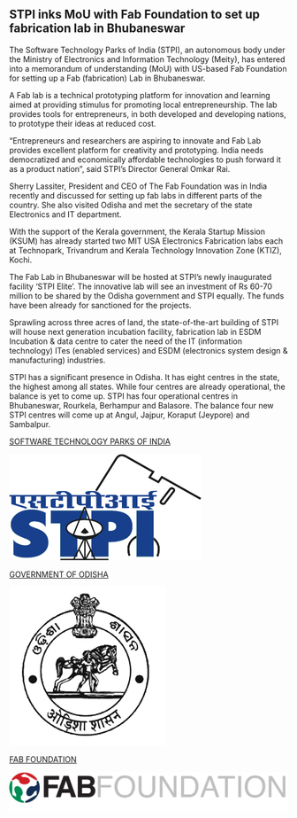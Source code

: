 ## STPI inks MoU with Fab Foundation to set up fabrication lab in Bhubaneswar

The Software Technology Parks of India (STPI), an autonomous body under the Ministry of Electronics and Information Technology (Meity), has entered into a memorandum of understanding (MoU) with US-based Fab Foundation for setting up a Fab (fabrication) Lab in Bhubaneswar.

A Fab lab is a technical prototyping platform for innovation and learning aimed at providing stimulus for promoting local entrepreneurship. The lab provides tools for entrepreneurs, in both developed and developing nations, to prototype their ideas at reduced cost.

“Entrepreneurs and researchers are aspiring to innovate and Fab Lab provides excellent platform for creativity and prototyping. India needs democratized and economically affordable technologies to push forward it as a product nation”, said STPI’s Director General Omkar Rai.

Sherry Lassiter, President and CEO of The Fab Foundation was in India recently and discussed for setting up fab labs in different parts of the country. She also visited Odisha and met the secretary of the state Electronics and IT department.

With the support of the Kerala government, the Kerala Startup Mission (KSUM) has already started two MIT USA Electronics Fabrication labs each at Technopark, Trivandrum and Kerala Technology Innovation Zone (KTIZ), Kochi.

The Fab Lab in Bhubaneswar will be hosted at STPI’s newly inaugurated facility ‘STPI Elite’. The innovative lab will see an investment of Rs 60-70 million to be shared by the Odisha government and STPI equally. The funds have been already for sanctioned for the projects.

Sprawling across three acres of land, the state-of-the-art building of STPI will house next generation incubation facility, fabrication lab in ESDM Incubation & data centre to cater the need of the IT (information technology) ITes (enabled services) and ESDM (electronics system design & manufacturing) industries.

STPI has a significant presence in Odisha. It has eight centres in the state, the highest among all states. While four centres are already operational, the balance is yet to come up. STPI has four operational centres in Bhubaneswar, Rourkela, Berhampur and Balasore. The balance four new STPI centres will come up at Angul, Jajpur, Koraput (Jeypore) and Sambalpur.

[SOFTWARE TECHNOLOGY PARKS OF INDIA](https://www.stpi.in/)

![STPI](img/stpi.png)

[GOVERNMENT OF ODISHA](http://www.fabfoundation.org/)

![Govt. of Odisha](img/odisha.png)

[FAB FOUNDATION](https://odisha.gov.in/)

![Fab Foundation](img/fabfound.png)